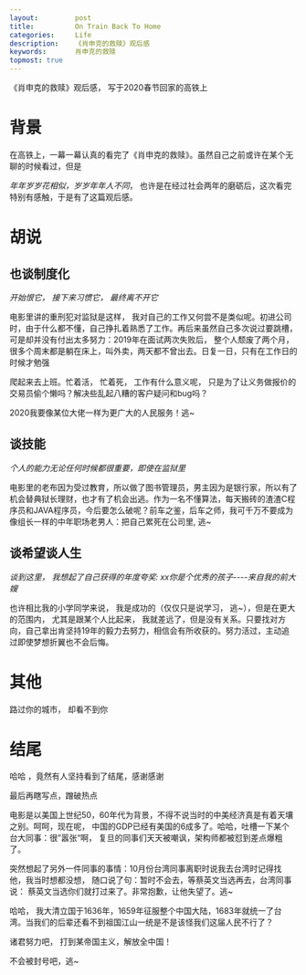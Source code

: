 ```yaml
---
layout:     	post
title:      	On Train Back To Home
categories: 	Life
description:   	《肖申克的救赎》观后感
keywords: 		肖申克的救赎
topmost: true
---
```


《肖申克的救赎》观后感， 写于2020春节回家的高铁上

# 背景

在高铁上，一幕一幕认真的看完了《肖申克的救赎》。虽然自己之前或许在某个无聊的时候看过，但是

*年年岁岁花相似，岁岁年年人不同*， 也许是在经过社会两年的磨砺后，这次看完特别有感触，于是有了这篇观后感。

# 胡说

## 也谈制度化

*开始恨它， 接下来习惯它， 最终离不开它*

电影里讲的重刑犯对监狱是这样， 我对自己的工作又何尝不是类似呢。初进公司时，由于什么都不懂，自己挣扎着熟悉了工作。再后来虽然自己多次说过要跳槽， 可是却并没有付出太多努力：2019年在面试两次失败后， 整个人颓废了两个月，很多个周末都是躺在床上，叫外卖，两天都不曾出去。日复一日，只有在工作日的时候才勉强

爬起来去上班。忙着活， 忙着死， 工作有什么意义呢， 只是为了让义务做报价的交易员偷个懒吗？解决些乱起八糟的客户疑问和bug吗？

2020我要像某位大佬一样为更广大的人民服务！逃~ 									

## 谈技能

*个人的能力无论任何时候都很重要，即使在监狱里*

电影里的老布因为受过教育，所以做了图书管理员，男主因为是银行家，所以有了机会替典狱长理财，也才有了机会出逃。作为一名不懂算法，每天搬砖的渣渣C程序员和JAVA程序员，今后要怎么破呢？前车之鉴，后车之师，我可千万不要成为像组长一样的中年职场老男人：把自己累死在公司里, 逃~

## 谈希望谈人生

*谈到这里， 我想起了自己获得的年度夸奖: xx你是个优秀的孩子----来自我的前大嫂*

也许相比我的小学同学来说， 我是成功的（仅仅只是说学习， 逃~），但是在更大的范围内， 尤其是跟某个人比起来， 我就差远了，但是没有关系。只要找对方向，自己拿出肯坚持19年的毅力去努力，相信会有所收获的。努力活过，主动追过即使梦想折翼也不会后悔。

# 其他

路过你的城市， 却看不到你

# 结尾

哈哈 ，竟然有人坚持看到了结尾，感谢感谢

最后再瞎写点，蹭破热点

电影是以美国上世纪50，60年代为背景，不得不说当时的中美经济真是有着天壤之别。呵呵，现在呢， 中国的GDP已经有美国的6成多了。哈哈，吐槽一下某个台大同事：很”嚣张“啊， 复旦的同事们天天被嘲讽，架构师都被怼到差点爆粗了。

突然想起了另外一件同事的事情：10月份台湾同事离职时说我去台湾时记得找他，我当时想都没想， 随口说了句：暂时不会去，等蔡英文当选再去，台湾同事说： 蔡英文当选你们就打过来了。非常抱歉，让他失望了。逃~

哈哈， 我大清立国于1636年，1659年征服整个中国大陆，1683年就统一了台湾。当我们的后辈还看不到祖国江山一统是不是该怪我们这届人民不行了？

诸君努力吧， 打到某帝国主义，解放全中国！

不会被封号吧，逃~


